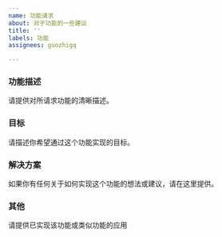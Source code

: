 ```yaml
---
name: 功能请求
about: 对于功能的一些建议
title: ''
labels: 功能
assignees: guozhigq

---
```


### 功能描述
请提供对所请求功能的清晰描述。

### 目标
请描述你希望通过这个功能实现的目标。

### 解决方案
如果你有任何关于如何实现这个功能的想法或建议，请在这里提供。

### 其他
请提供已实现该功能或类似功能的应用
